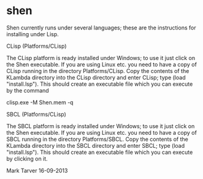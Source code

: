 shen
====

Shen currently runs under several languages; these are the instructions for installing under Lisp.

CLisp (Platforms/CLisp)

The CLisp platform is ready installed under Windows; to use it just click on the Shen executable.  If you are using Linux etc. you need to have a copy of CLisp running in the directory Platforms/CLisp.  Copy the contents of the KLambda directory into the CLisp directory and enter CLisp; type (load "install.lsp").  This should create an executable file which you can execute by the command

clisp.exe -M Shen.mem -q

SBCL (Platforms/CLisp)

The SBCL platform is ready installed under Windows; to use it just click on the Shen executable.  If you are using Linux etc. you need to have a copy of SBCL running in the directory Platforms/SBCL.  Copy the contents of the KLambda directory into the SBCL directory and enter SBCL; type (load "install.lsp").  This should create an executable file which you can execute by clicking on it.

Mark Tarver 
16-09-2013
